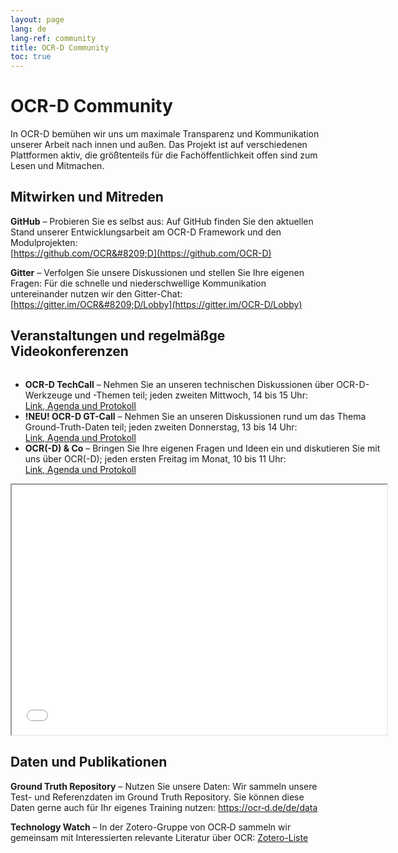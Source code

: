 ```yaml
---
layout: page
lang: de
lang-ref: community
title: OCR-D Community
toc: true
---
```


# OCR-D Community

In OCR-D bemühen wir uns um maximale Transparenz und Kommunikation unserer Arbeit nach innen und außen. Das Projekt ist auf verschiedenen Plattformen aktiv,
die größtenteils für die Fachöffentlichkeit offen sind zum Lesen und Mitmachen.

## Mitwirken und Mitreden
**GitHub** – Probieren Sie es selbst aus: Auf GitHub finden Sie den aktuellen Stand unserer Entwicklungsarbeit am OCR-D Framework und den Modulprojekten:  
[https://github.com/OCR&#8209;D](https://github.com/OCR-D)

**Gitter** – Verfolgen Sie unsere Diskussionen und stellen Sie Ihre eigenen Fragen: Für die schnelle und niederschwellige Kommunikation untereinander nutzen wir den Gitter-Chat:  
[https://gitter.im/OCR&#8209;D/Lobby](https://gitter.im/OCR-D/Lobby)


## Veranstaltungen und regelmäßge Videokonferenzen
<div class="columns">
	<main class="container content column" aria-label="Content">
		<div class="tile is-ancestor">
			<div class="tile is-parent">
				<article class="tile is-child box has-text-alligned">
					<ul>
					<li>
						<strong>OCR-D TechCall</strong> – Nehmen Sie an unseren technischen Diskussionen über OCR-D-Werkzeuge und -Themen teil; jeden zweiten Mittwoch, 14 bis 15 Uhr:
						<a href="https://pad.gwdg.de/75dyxG6gS-e0Q04_fpm-ng">Link,&nbsp;Agenda&nbsp;und&nbsp;Protokoll</a>
					</li>
					<li>
						<strong>!NEU! OCR-D GT-Call</strong> – Nehmen Sie an unseren Diskussionen rund um das Thema Ground-Truth-Daten teil; jeden zweiten Donnerstag, 13 bis 14 Uhr:
						<a href="https://pad.gwdg.de/3mceR3VcSUOJSFVnazaiig">Link,&nbsp;Agenda&nbsp;und&nbsp;Protokoll</a>
					</li>
					<li>
						<strong>OCR(-D) & Co</strong> – Bringen Sie Ihre eigenen Fragen und Ideen ein und diskutieren Sie mit uns über OCR(-D); jeden ersten Freitag im Monat, 10 bis 11 Uhr:
						<a href="https://pad.gwdg.de/4DOfRl42RIeAQYDaimFx-w">Link,&nbsp;Agenda&nbsp;und&nbsp;Protokoll</a>
					</li>
					</ul>
				</article>
			</div>
			<div class="tile is-parent">
				<article class="tile is-child box has-text-alligned">
					<iframe src="/ocrd-calendar.html" width="600" height="400" ></iframe>
				</article>
			</div>
		</div>
	</main>
</div>

## Daten und Publikationen

**Ground Truth Repository** – Nutzen Sie unsere Daten: Wir sammeln unsere Test- und Referenzdaten im Ground Truth Repository. Sie können diese Daten gerne auch für Ihr eigenes Training nutzen: 
[https://ocr&#8209;d.de/de/data](https://ocr-d.de/de/data)

**Technology Watch** – In der Zotero-Gruppe von OCR&#8209;D sammeln wir gemeinsam mit Interessierten relevante Literatur über OCR:
[Zotero-Liste](https://www.zotero.org/groups/ocr&#8209;d)
